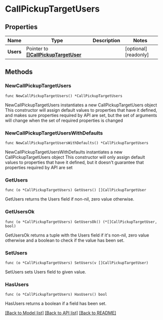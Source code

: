 # CallPickupTargetUsers

## Properties

Name | Type | Description | Notes
------------ | ------------- | ------------- | -------------
**Users** | Pointer to [**[]CallPickupTargetUser**](CallPickupTargetUser.md) |  | [optional] [readonly]

## Methods

### NewCallPickupTargetUsers

`func NewCallPickupTargetUsers() *CallPickupTargetUsers`

NewCallPickupTargetUsers instantiates a new CallPickupTargetUsers object
This constructor will assign default values to properties that have it defined,
and makes sure properties required by API are set, but the set of arguments
will change when the set of required properties is changed

### NewCallPickupTargetUsersWithDefaults

`func NewCallPickupTargetUsersWithDefaults() *CallPickupTargetUsers`

NewCallPickupTargetUsersWithDefaults instantiates a new CallPickupTargetUsers object
This constructor will only assign default values to properties that have it defined,
but it doesn't guarantee that properties required by API are set

### GetUsers

`func (o *CallPickupTargetUsers) GetUsers() []CallPickupTargetUser`

GetUsers returns the Users field if non-nil, zero value otherwise.

### GetUsersOk

`func (o *CallPickupTargetUsers) GetUsersOk() (*[]CallPickupTargetUser, bool)`

GetUsersOk returns a tuple with the Users field if it's non-nil, zero value otherwise
and a boolean to check if the value has been set.

### SetUsers

`func (o *CallPickupTargetUsers) SetUsers(v []CallPickupTargetUser)`

SetUsers sets Users field to given value.

### HasUsers

`func (o *CallPickupTargetUsers) HasUsers() bool`

HasUsers returns a boolean if a field has been set.

[[Back to Model list]](../README.md#documentation-for-models) [[Back to API list]](../README.md#documentation-for-api-endpoints) [[Back to README]](../README.md)
